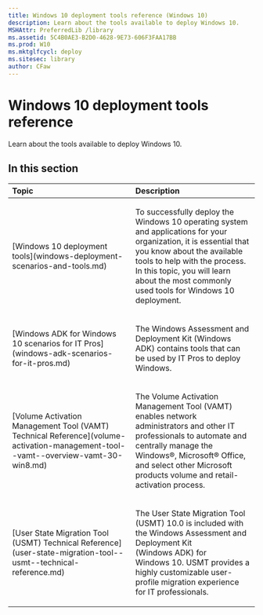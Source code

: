 ```yaml
---
title: Windows 10 deployment tools reference (Windows 10)
description: Learn about the tools available to deploy Windows 10.
MSHAttr: PreferredLib /library
ms.assetid: 5C4B0AE3-B2D0-4628-9E73-606F3FAA17BB
ms.prod: W10
ms.mktglfcycl: deploy
ms.sitesec: library
author: CFaw
---
```


# Windows 10 deployment tools reference


Learn about the tools available to deploy Windows 10.

## In this section


<table>
<colgroup>
<col width="50%" />
<col width="50%" />
</colgroup>
<thead>
<tr class="header">
<th align="left">Topic</th>
<th align="left">Description</th>
</tr>
</thead>
<tbody>
<tr class="odd">
<td align="left"><p>[Windows 10 deployment tools](windows-deployment-scenarios-and-tools.md)</p></td>
<td align="left"><p>To successfully deploy the Windows 10 operating system and applications for your organization, it is essential that you know about the available tools to help with the process. In this topic, you will learn about the most commonly used tools for Windows 10 deployment.</p></td>
</tr>
<tr class="even">
<td align="left"><p>[Windows ADK for Windows 10 scenarios for IT Pros](windows-adk-scenarios-for-it-pros.md)</p></td>
<td align="left"><p>The Windows Assessment and Deployment Kit (Windows ADK) contains tools that can be used by IT Pros to deploy Windows.</p></td>
</tr>
<tr class="odd">
<td align="left"><p>[Volume Activation Management Tool (VAMT) Technical Reference](volume-activation-management-tool--vamt--overview-vamt-30-win8.md)</p></td>
<td align="left"><p>The Volume Activation Management Tool (VAMT) enables network administrators and other IT professionals to automate and centrally manage the Windows®, Microsoft® Office, and select other Microsoft products volume and retail-activation process.</p></td>
</tr>
<tr class="even">
<td align="left"><p>[User State Migration Tool (USMT) Technical Reference](user-state-migration-tool--usmt--technical-reference.md)</p></td>
<td align="left"><p>The User State Migration Tool (USMT) 10.0 is included with the Windows Assessment and Deployment Kit (Windows ADK) for Windows 10. USMT provides a highly customizable user-profile migration experience for IT professionals.</p></td>
</tr>
</tbody>
</table>

 

 

 





